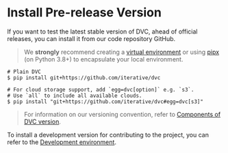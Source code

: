 # Install Pre-release Version

If you want to test the latest stable version of DVC, ahead of official
releases, you can install it from our code repository GitHub.

> We **strongly** recommend creating a
> [virtual environment](https://python.readthedocs.io/en/stable/library/venv.html)
> or using
> [pipx](https://packaging.python.org/guides/installing-stand-alone-command-line-tools/)
> (on Python 3.8+) to encapsulate your local environment.

```cli
# Plain DVC
$ pip install git+https://github.com/iterative/dvc

# For cloud storage support, add `egg=dvc[option]` e.g. `s3`.
# Use `all` to include all available clouds.
$ pip install "git+https://github.com/iterative/dvc#egg=dvc[s3]"
```

> For information on our versioning convention, refer to
> [Components of DVC version](/doc/command-reference/version#components-of-dvc-version).

To install a development version for contributing to the project, you can refer to the
[Development environment](/doc/user-guide/contributing/core#development-environment).
